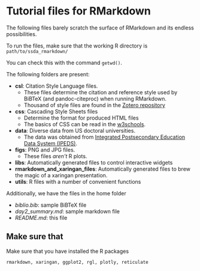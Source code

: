 # Tutorial files for RMarkdown

The following files barely scratch the surface of RMarkdown and its endless possibilities.

To run the files, make sure that the working R directory is
`path/to/ssda_rmarkdown/`

You can check this with the command `getwd()`.

The following folders are present:

+ **csl**: Citation Style Language files.
   + These files determine the citation and reference style used by BiBTeX (and pandoc-citeproc) when running RMarkdown.
   + Thousand of style files are found in the [Zotero repository](https://www.zotero.org/styles/)
+ **css**: Cascading Style Sheets files
   + Determine the format for produced HTML files
   + The basics of CSS can be read in the [w3schools](https://www.w3schools.com/Css/).
+ **data**: Diverse data from US doctoral universities.
   + The data was obtained from [Integrated Postsecondary Education Data System (IPEDS)](https://nces.ed.gov/ipeds/use-the-data).
+ **figs**: PNG and JPG files. 
   + These files _aren't_ R plots.
+ **libs**: Automatically generated files to control interactive widgets
+ **rmarkdown_and_xaringan_files**: Automatically generated files to brew the magic of a xaringan presentation.
+ **utils**: R files with a number of convenient functions

Additionally, we have the files in the home folder

+ _biblio.bib_: sample BiBTeX file 
+ _day2_summary.md_: sample markdown file
+ _README.md_: this file

## Make sure that

Make sure that you have installed the R packages

```
rmarkdown, xaringan, ggplot2, rgl, plotly, reticulate
```
